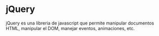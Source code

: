 # jQuery

jQuery es una libreria de javascript que permite manipular documentos HTML, manipular el DOM, manejar eventos, animaciones, etc.
